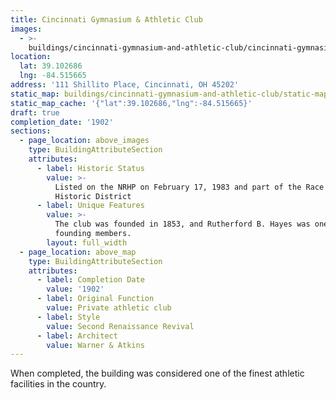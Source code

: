 ```yaml
---
title: Cincinnati Gymnasium & Athletic Club
images:
  - >-
    buildings/cincinnati-gymnasium-and-athletic-club/cincinnati-gymnasium-and-athletic-club-0_fnc8z0
location:
  lat: 39.102686
  lng: -84.515665
address: '111 Shillito Place, Cincinnati, OH 45202'
static_map: buildings/cincinnati-gymnasium-and-athletic-club/static-map_mr0qii
static_map_cache: '{"lat":39.102686,"lng":-84.515665}'
draft: true
completion_date: '1902'
sections:
  - page_location: above_images
    type: BuildingAttributeSection
    attributes:
      - label: Historic Status
        value: >-
          Listed on the NRHP on February 17, 1983 and part of the Race Street
          Historic District
      - label: Unique Features
        value: >-
          The club was founded in 1853, and Rutherford B. Hayes was one of its
          founding members.
        layout: full_width
  - page_location: above_map
    type: BuildingAttributeSection
    attributes:
      - label: Completion Date
        value: '1902'
      - label: Original Function
        value: Private athletic club
      - label: Style
        value: Second Renaissance Revival
      - label: Architect
        value: Warner & Atkins
---
```


When completed, the building was considered one of the finest athletic facilities in the country.
